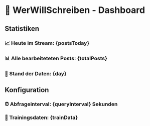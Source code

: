 # 💬 WerWillSchreiben - Dashboard
## Statistiken
### 📈 Heute im Stream: **{postsToday}**
### 📊 Alle bearbeiteteten Posts: **{totalPosts}**
### 📅 Stand der Daten: **{day}**

## Konfiguration
### ⏰ Abfrageinterval: **{queryInterval} Sekunden**
### 📖 Trainingsdaten: **{trainData}**
